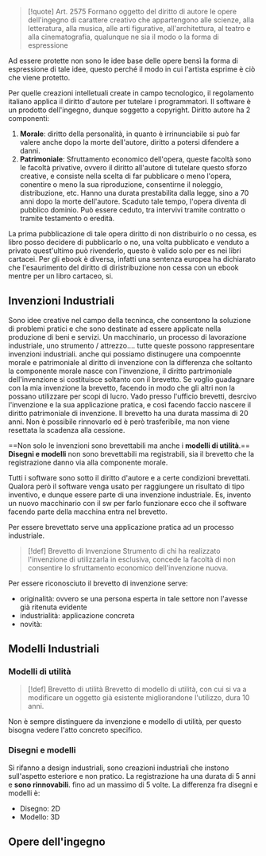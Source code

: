 
>[!quote] Art. 2575
>Formano oggetto del diritto di autore le opere dell'ingegno di carattere creativo che appartengono alle scienze, alla letteratura, alla musica, alle arti figurative, all'architettura, al teatro e alla cinematografia, qualunque ne sia il modo o la forma di espressione

Ad essere protette non sono le idee base delle opere bensì la forma di espressione di tale idee, questo perché il modo in cui l'artista esprime è ciò che viene protetto.

Per quelle creazioni intelletuali create in campo tecnologico, il regolamento italiano applica il diritto d'autore per tutelare i programmatori.
Il software è un prodotto dell'ingegno, dunque soggetto a copyright.
Diritto autore ha 2 componenti:
1. **Morale**: diritto della personalità, in quanto è irrinunciabile si può far valere anche dopo la morte dell'autore, diritto a potersi difendere a danni.
2. **Patrimoniale**: Sfruttamento economico dell'opera, queste facoltà sono le facoltà privative, ovvero il diritto all'autore di tutelare questo sforzo creative, e consiste nella scelta di far pubblicare o meno l'opera, conentire o meno la sua riproduzione, consentirne il noleggio, distribuzione, etc. 
   Hanno una durata prestabilita dalla legge, sino a 70 anni dopo la morte dell'autore.
   Scaduto tale tempo, l'opera diventa di pubblico dominio.
   Può essere ceduto, tra intervivi tramite contratto o tramite testamento o eredità.

La prima pubblicazione di tale opera diritto di non distribuirlo o no cessa, es libro posso decidere di pubblicarlo o no, una volta pubblicato e venduto a privato quest'ultimo può rivenderlo, questo è valido solo per es nei libri cartacei.
Per gli ebook è diversa, infatti una sentenza europea ha dichiarato che l'esaurimento del diritto di diristribuzione non cessa con un ebook mentre per un libro cartaceo, si.

## Invenzioni Industriali
Sono idee creative nel campo della tecninca, che consentono la soluzione di problemi pratici e che sono destinate ad essere applicate nella produzione di beni e servizi.
Un macchinario, un processo di lavorazione industriale, uno strumento / attrezzo....
tutte queste possono rappresentare invenzioni industriali.
anche qui possiamo distinugere una compoennte morale e patrimoniale al diritto di invenzione con la differenza che soltanto la componente morale nasce con l'invenzione, il diritto partrimoniale dell'invenzione si costituisce soltanto con il brevetto.
Se voglio guadagnare con la mia invenzione la brevetto, facendo in modo che gli altri non la possano utilizzare per scopi di lucro.
Vado presso l'ufficio brevetti, desrcivo l'invenzione e la sua applicazione pratica, e così facendo faccio nascere il diritto patrimoniale di invenzione.
Il brevetto ha una durata massima di 20 anni.
Non è possibile rinnovarlo ed è però trasferibile, ma non viene resettata la scadenza alla cessione.

==Non solo le invenzioni sono brevettabili ma anche i **modelli di utilità**.==
**Disegni e modelli** non sono brevettabili ma registrabili, sia il brevetto che la registrazione danno via alla componente morale.

Tutti i software sono sotto il diritto d'autore e a certe condizioni brevettati.
Qualora però il software venga usato per raggiungere un risultato di tipo inventivo, e dunque essere parte di una invenzione industriale. Es, invento un nuovo macchinario con il sw per farlo funzionare ecco che il software facendo parte della macchina entra nel brevetto.

Per essere brevettato serve una applicazione pratica ad un processo industriale.

>[!def] Brevetto di Invenzione
>Strumento di chi ha realizzato l'invenzione di utilizzarla in esclusiva, concede la facoltà di non consentire lo sfruttamento economico dell'invenzione nuova.

Per essere riconosciuto il brevetto di invenzione serve:
- originalità: ovvero se una persona esperta in tale settore non l'avesse già ritenuta evidente
- industrialità: applicazione concreta
- novità: 

## Modelli Industriali
### Modelli di utilità 
>[!def] Brevetto di utilità
> Brevetto di modello di utilità, con cui si va a modificare un oggetto già esistente migliorandone l'utilizzo, dura 10 anni.

Non è sempre distinguere da invenzione e modello di utilità, per questo bisogna vedere l'atto concreto specifico.
### Disegni e modelli
Si rifanno a design industriali, sono creazioni industriali che instono sull'aspetto esteriore e non pratico.
La registrazione ha una durata di 5 anni e **sono rinnovabili**. fino ad un massimo di 5 volte.
La differenza fra disegni e modelli è:
- Disegno: 2D
- Modello: 3D




## Opere dell'ingegno